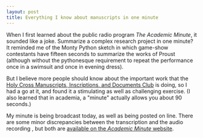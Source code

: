 ```yaml
---
layout: post
title: Everything I know about manuscripts in one minute
---
```


When I first learned about the public radio program *The Academic Minute*, it sounded like a joke.  Summarize a complex research project in one minute? It reminded me of the Monty Python sketch in which game-show contestants have fifteen seconds to summarize the works of Proust (although without the pythonesque requirement to repeat the performance once in a swimsuit and once in evening dress).

But I believe more people should know about the important work that the [Holy Cross Manuscripts, Inscriptions, and Documents Club](http://HCMID.github.io) is doing, so I had a go at it, and found it a stimulating as well as challenging exercise.  (I also learned that in academia, a "minute" actually allows you about 90 seconds.)

My minute is being broadcast today, as well as being posted on line.  There are some minor discrepancies between the transcription and the audio recording , but both are [available on the *Academic Minute* website][minute].


[minute]: http://academicminute.org/2015/07/neel-smith-holy-cross-digital-research/
